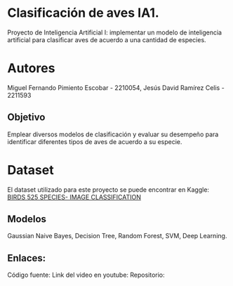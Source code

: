 # Clasificación de aves IA1.
Proyecto de Inteligencia Artificial I: implementar un modelo de inteligencia artificial para clasificar aves de acuerdo a una cantidad de especies.
# Autores
Miguel Fernando Pimiento Escobar - 2210054, Jesús David Ramírez Celis - 2211593
## Objetivo
Emplear diversos modelos de clasificación y evaluar su desempeño para identificar diferentes tipos de aves de acuerdo a su especie.
# Dataset
El dataset utilizado para este proyecto se puede encontrar en Kaggle: [BIRDS 525 SPECIES- IMAGE CLASSIFICATION](https://www.kaggle.com/datasets/gpiosenka/100-bird-species)
## Modelos  
Gaussian Naive Bayes, Decision Tree, Random Forest, SVM, Deep Learning.
## Enlaces:
Código fuente:
Link del video en youtube:
Repositorio:

